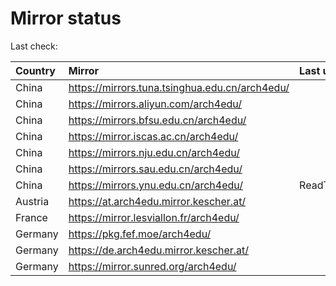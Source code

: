 <script src="./time.js"></script>
# Mirror status
Last check: <script type="text/javascript">localize(1693084400.58655);</script>

|Country|Mirror|Last update|
|:------|:-----|:----------|
|China|https://mirrors.tuna.tsinghua.edu.cn/arch4edu/|<script type="text/javascript">localize(1693031437);</script>|
|China|https://mirrors.aliyun.com/arch4edu/|<script type="text/javascript">localize(1693031437);</script>|
|China|https://mirrors.bfsu.edu.cn/arch4edu/|<script type="text/javascript">localize(1693074500);</script>|
|China|https://mirror.iscas.ac.cn/arch4edu/|<script type="text/javascript">localize(1693031437);</script>|
|China|https://mirrors.nju.edu.cn/arch4edu/|<script type="text/javascript">localize(1692944961);</script>|
|China|https://mirrors.sau.edu.cn/arch4edu/|<script type="text/javascript">localize(1693074500);</script>|
|China|https://mirrors.ynu.edu.cn/arch4edu/|ReadTimeout|
|Austria|https://at.arch4edu.mirror.kescher.at/|<script type="text/javascript">localize(1693074500);</script>|
|France|https://mirror.lesviallon.fr/arch4edu/|<script type="text/javascript">localize(1693031437);</script>|
|Germany|https://pkg.fef.moe/arch4edu/|<script type="text/javascript">localize(1693074500);</script>|
|Germany|https://de.arch4edu.mirror.kescher.at/|<script type="text/javascript">localize(1693074500);</script>|
|Germany|https://mirror.sunred.org/arch4edu/|<script type="text/javascript">localize(1693074500);</script>|

<script src="./tablefilter/tablefilter.js"></script>
<script src="./table.js"></script>